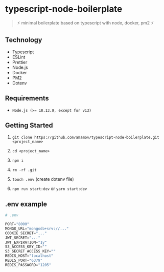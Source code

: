 # typescript-node-boilerplate

> ⚡️ minimal boilerplate based on typescript with node, docker, pm2 ⚡️

## Technology

- Typescript
- ESLint
- Prettier
- Node.js
- Docker
- PM2
- Dotenv

## Requirements

- `Node.js (>= 10.13.0, except for v13)`

## Getting Started

1. `git clone https://github.com/amamov/typescript-node-boilerplate.git <project_name>`

2. `cd <project_name>`

3. `npm i`

4. `rm -rf .git`

5. `touch .env` (create dotenv file)

6. `npm run start:dev` or `yarn start:dev`

## .env example

```python
# .env

PORT="8000"
MONGO_URL="mongodb+srv://..."
COOKIE_SECRET="..."
JWT_SECRET="..."
JWT_EXPIRATION="1y"
S3_ACCESS_KEY_ID=""
S3_SECRET_ACCESS_KEY=""
REDIS_HOST="localhost"
REDIS_PORT="6379"
REDIS_PASSWORD="1205"
```
